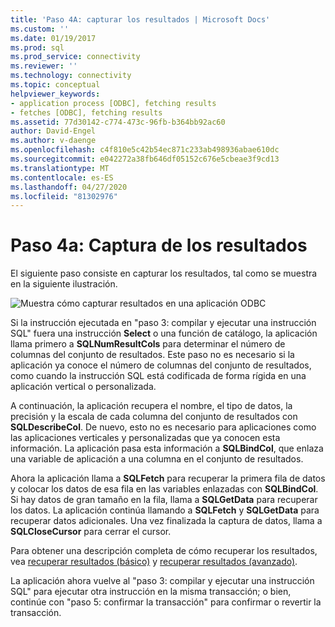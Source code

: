 ```yaml
---
title: 'Paso 4A: capturar los resultados | Microsoft Docs'
ms.custom: ''
ms.date: 01/19/2017
ms.prod: sql
ms.prod_service: connectivity
ms.reviewer: ''
ms.technology: connectivity
ms.topic: conceptual
helpviewer_keywords:
- application process [ODBC], fetching results
- fetches [ODBC], fetching results
ms.assetid: 77d30142-c774-473c-96fb-b364bb92ac60
author: David-Engel
ms.author: v-daenge
ms.openlocfilehash: c4f810e5c42b54ec871c233ab498936abae610dc
ms.sourcegitcommit: e042272a38fb646df05152c676e5cbeae3f9cd13
ms.translationtype: MT
ms.contentlocale: es-ES
ms.lasthandoff: 04/27/2020
ms.locfileid: "81302976"
---
```

# <a name="step-4a-fetch-the-results"></a>Paso 4a: Captura de los resultados
El siguiente paso consiste en capturar los resultados, tal como se muestra en la siguiente ilustración.  
  
 ![Muestra cómo capturar resultados en una aplicación ODBC](../../../odbc/reference/develop-app/media/pr14.gif "pr14")  
  
 Si la instrucción ejecutada en "paso 3: compilar y ejecutar una instrucción SQL" fuera una instrucción **Select** o una función de catálogo, la aplicación llama primero a **SQLNumResultCols** para determinar el número de columnas del conjunto de resultados. Este paso no es necesario si la aplicación ya conoce el número de columnas del conjunto de resultados, como cuando la instrucción SQL está codificada de forma rígida en una aplicación vertical o personalizada.  
  
 A continuación, la aplicación recupera el nombre, el tipo de datos, la precisión y la escala de cada columna del conjunto de resultados con **SQLDescribeCol**. De nuevo, esto no es necesario para aplicaciones como las aplicaciones verticales y personalizadas que ya conocen esta información. La aplicación pasa esta información a **SQLBindCol**, que enlaza una variable de aplicación a una columna en el conjunto de resultados.  
  
 Ahora la aplicación llama a **SQLFetch** para recuperar la primera fila de datos y colocar los datos de esa fila en las variables enlazadas con **SQLBindCol**. Si hay datos de gran tamaño en la fila, llama a **SQLGetData** para recuperar los datos. La aplicación continúa llamando a **SQLFetch** y **SQLGetData** para recuperar datos adicionales. Una vez finalizada la captura de datos, llama a **SQLCloseCursor** para cerrar el cursor.  
  
 Para obtener una descripción completa de cómo recuperar los resultados, vea [recuperar resultados (básico)](../../../odbc/reference/develop-app/retrieving-results-basic.md) y [recuperar resultados (avanzado)](../../../odbc/reference/develop-app/retrieving-results-advanced.md).  
  
 La aplicación ahora vuelve al "paso 3: compilar y ejecutar una instrucción SQL" para ejecutar otra instrucción en la misma transacción; o bien, continúe con "paso 5: confirmar la transacción" para confirmar o revertir la transacción.
